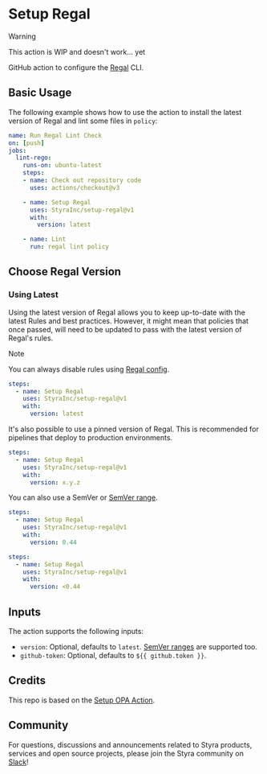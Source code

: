# Setup Regal

> [!WARNING]
> This action is WIP and doesn't work... yet

GitHub action to configure the [Regal](https://github.com/StyraInc/regal) CLI.

## Basic Usage

The following example shows how to use the action to install the latest version of Regal and lint some files
in `policy`:

```yml
name: Run Regal Lint Check
on: [push]
jobs:
  lint-rego:
    runs-on: ubuntu-latest
    steps:
    - name: Check out repository code
      uses: actions/checkout@v3

    - name: Setup Regal
      uses: StyraInc/setup-regal@v1
      with:
        version: latest

    - name: Lint
      run: regal lint policy
```

## Choose Regal Version

### Using Latest

Using the latest version of Regal allows you to keep up-to-date with the latest Rules and best practices. However,
it might mean that policies that once passed, will need to be updated to pass with the latest version of Regal's rules.

> [!NOTE]  
> You can always disable rules using [Regal config](https://docs.styra.com/regal/#configuration).

```yml
steps:
  - name: Setup Regal
    uses: StyraInc/setup-regal@v1
    with:
      version: latest
```

It's also possible to use a pinned version of Regal. This is recommended for pipelines that deploy to production
environments.

```yml
steps:
  - name: Setup Regal
    uses: StyraInc/setup-regal@v1
    with:
      version: x.y.z
```

You can also use a SemVer or [SemVer range](https://www.npmjs.com/package/semver#ranges).

```yml
steps:
  - name: Setup Regal
    uses: StyraInc/setup-regal@v1
    with:
      version: 0.44
```

```yml
steps:
  - name: Setup Regal
    uses: StyraInc/setup-regal@v1
    with:
      version: <0.44
```

## Inputs

The action supports the following inputs:

- `version`: Optional, defaults to `latest`. [SemVer ranges](https://www.npmjs.com/package/semver#ranges) are supported too.
- `github-token`: Optional, defaults to `${{ github.token }}`. 

## Credits

This repo is based on the [Setup OPA Action](https://github.com/open-policy-agent/setup-opa).

## Community

For questions, discussions and announcements related to Styra products, services and open source projects, please join
the Styra community on [Slack](https://communityinviter.com/apps/styracommunity/signup)!